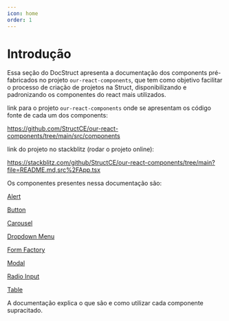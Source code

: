 ```yaml
---
icon: home
order: 1
---
```


# Introdução

Essa seção do DocStruct apresenta a documentação dos components pré-fabricados no projeto `our-react-components`, que tem como objetivo facilitar o processo de criação de projetos na Struct, disponibilizando e padronizando os componentes do react mais utilizados.

link para o projeto `our-react-components` onde se apresentam os código fonte de cada um dos components:

https://github.com/StructCE/our-react-components/tree/main/src/components

link do projeto no stackblitz (rodar o projeto online):

https://stackblitz.com/github/StructCE/our-react-components/tree/main?file=README.md,src%2FApp.tsx

Os componentes presentes nessa documentação são:

[Alert](https://github.com/StructCE/DocStruct/blob/components/Diretoria%20Projetos/components/Alert.md)

[Button](https://github.com/StructCE/DocStruct/blob/components/Diretoria%20Projetos/components/Button.md)

[Carousel](https://github.com/StructCE/DocStruct/blob/components/Diretoria%20Projetos/components/Carousel.md)

[Dropdown Menu](https://github.com/StructCE/DocStruct/blob/components/Diretoria%20Projetos/components/DropdownMenu.md)

[Form Factory](https://github.com/StructCE/DocStruct/blob/components/Diretoria%20Projetos/components/FormFactory.md)

[Modal](https://github.com/StructCE/DocStruct/blob/components/Diretoria%20Projetos/components/Modal.md)

[Radio Input](https://github.com/StructCE/DocStruct/blob/components/Diretoria%20Projetos/components/RadioInput.md)

[Table](https://github.com/StructCE/DocStruct/blob/components/Diretoria%20Projetos/components/Table.md)

A documentação explica o que são e como utilizar cada componente supracitado.
